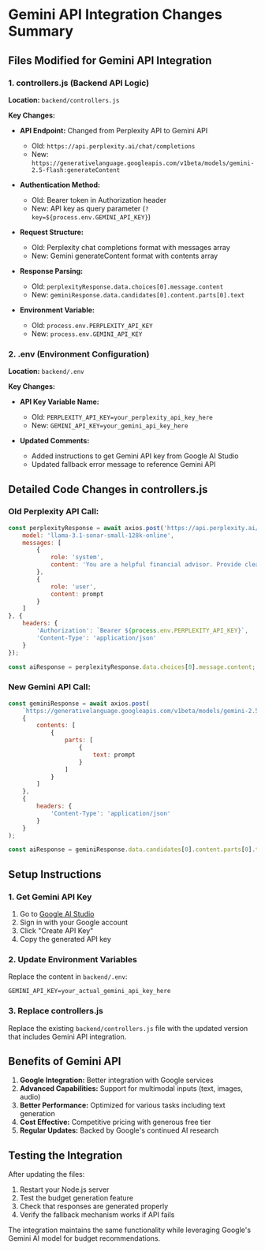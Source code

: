 # Gemini API Integration Changes Summary

## Files Modified for Gemini API Integration

### 1. controllers.js (Backend API Logic)
**Location:** `backend/controllers.js`

**Key Changes:**
- **API Endpoint:** Changed from Perplexity API to Gemini API
  - Old: `https://api.perplexity.ai/chat/completions`
  - New: `https://generativelanguage.googleapis.com/v1beta/models/gemini-2.5-flash:generateContent`

- **Authentication Method:** 
  - Old: Bearer token in Authorization header
  - New: API key as query parameter (`?key=${process.env.GEMINI_API_KEY}`)

- **Request Structure:**
  - Old: Perplexity chat completions format with messages array
  - New: Gemini generateContent format with contents array

- **Response Parsing:**
  - Old: `perplexityResponse.data.choices[0].message.content`
  - New: `geminiResponse.data.candidates[0].content.parts[0].text`

- **Environment Variable:**
  - Old: `process.env.PERPLEXITY_API_KEY`
  - New: `process.env.GEMINI_API_KEY`

### 2. .env (Environment Configuration)
**Location:** `backend/.env`

**Key Changes:**
- **API Key Variable Name:**
  - Old: `PERPLEXITY_API_KEY=your_perplexity_api_key_here`
  - New: `GEMINI_API_KEY=your_gemini_api_key_here`

- **Updated Comments:**
  - Added instructions to get Gemini API key from Google AI Studio
  - Updated fallback error message to reference Gemini API

## Detailed Code Changes in controllers.js

### Old Perplexity API Call:
```javascript
const perplexityResponse = await axios.post('https://api.perplexity.ai/chat/completions', {
    model: 'llama-3.1-sonar-small-128k-online',
    messages: [
        {
            role: 'system',
            content: 'You are a helpful financial advisor. Provide clear, practical budget advice.'
        },
        {
            role: 'user',
            content: prompt
        }
    ]
}, {
    headers: {
        'Authorization': `Bearer ${process.env.PERPLEXITY_API_KEY}`,
        'Content-Type': 'application/json'
    }
});

const aiResponse = perplexityResponse.data.choices[0].message.content;
```

### New Gemini API Call:
```javascript
const geminiResponse = await axios.post(
    `https://generativelanguage.googleapis.com/v1beta/models/gemini-2.5-flash:generateContent?key=${process.env.GEMINI_API_KEY}`,
    {
        contents: [
            {
                parts: [
                    {
                        text: prompt
                    }
                ]
            }
        ]
    },
    {
        headers: {
            'Content-Type': 'application/json'
        }
    }
);

const aiResponse = geminiResponse.data.candidates[0].content.parts[0].text;
```

## Setup Instructions

### 1. Get Gemini API Key
1. Go to [Google AI Studio](https://ai.google.dev/gemini-api/docs/api-key)
2. Sign in with your Google account
3. Click "Create API Key"
4. Copy the generated API key

### 2. Update Environment Variables
Replace the content in `backend/.env`:
```
GEMINI_API_KEY=your_actual_gemini_api_key_here
```

### 3. Replace controllers.js
Replace the existing `backend/controllers.js` file with the updated version that includes Gemini API integration.

## Benefits of Gemini API

1. **Google Integration:** Better integration with Google services
2. **Advanced Capabilities:** Support for multimodal inputs (text, images, audio)
3. **Better Performance:** Optimized for various tasks including text generation
4. **Cost Effective:** Competitive pricing with generous free tier
5. **Regular Updates:** Backed by Google's continued AI research

## Testing the Integration

After updating the files:
1. Restart your Node.js server
2. Test the budget generation feature
3. Check that responses are generated properly
4. Verify the fallback mechanism works if API fails

The integration maintains the same functionality while leveraging Google's Gemini AI model for budget recommendations.
